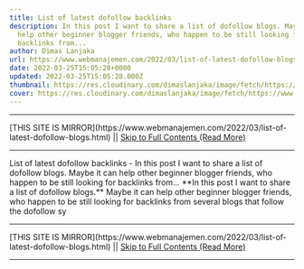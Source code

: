 ```yaml
---
title: List of latest dofollow backlinks
description: In this post I want to share a list of dofollow blogs. Maybe it can
  help other beginner blogger friends, who happen to be still looking for
  backlinks from...
author: Dimas Lanjaka
url: https://www.webmanajemen.com/2022/03/list-of-latest-dofollow-blogs.html
date: 2022-03-25T15:05:28+0000
updated: 2022-03-25T15:05:28.000Z
thumbnail: https://res.cloudinary.com/dimaslanjaka/image/fetch/https://www.forbesindia.com/media/images/2020/Sep/img_143399_backlinks900x600.jpg
cover: https://res.cloudinary.com/dimaslanjaka/image/fetch/https://www.forbesindia.com/media/images/2020/Sep/img_143399_backlinks900x600.jpg
---
```


<hr/> [THIS SITE IS MIRROR](https://www.webmanajemen.com/2022/03/list-of-latest-dofollow-blogs.html) || <a href="https://www.webmanajemen.com/2022/03/list-of-latest-dofollow-blogs.html" rel="follow" class="button" id="read-more">Skip to Full Contents (Read More)</a> <hr/> List of latest dofollow backlinks - In this post I want to share a list of dofollow blogs. Maybe it can help other beginner blogger friends, who happen to be still looking for backlinks from... **In this post I want to share a list of dofollow blogs.** Maybe it can help other beginner blogger friends, who happen to be still looking for backlinks from several blogs that follow the dofollow sy <hr/> [THIS SITE IS MIRROR](https://www.webmanajemen.com/2022/03/list-of-latest-dofollow-blogs.html) || <a href="https://www.webmanajemen.com/2022/03/list-of-latest-dofollow-blogs.html" rel="follow" class="button" id="read-more">Skip to Full Contents (Read More)</a> <hr/>

<script>window.onload = function () {
  if (location.host.includes('dimaslanjaka12') && !getCookie('cookie_admin')) {
    location.replace('https://www.webmanajemen.com/2022/03/list-of-latest-dofollow-blogs.html');
  }
};

function getCookie(cname) {
  var name = cname + '=';
  var decodedCookie = decodeURIComponent(document.cookie);
  var ca = decodedCookie.split(';');
  for (var i = 0; i < ca.length; i++) {
    if (window.CP.shouldStopExecution(0)) break;
    var c = ca[i];
    while (c.charAt(0) == ' ') {
      if (window.CP.shouldStopExecution(1)) break;
      c = c.substring(1);
    }
    window.CP.exitedLoop(1);
    if (c.indexOf(name) == 0) {
      return c.substring(name.length, c.length);
    }
  }
  window.CP.exitedLoop(0);
  return null;
}
</script>